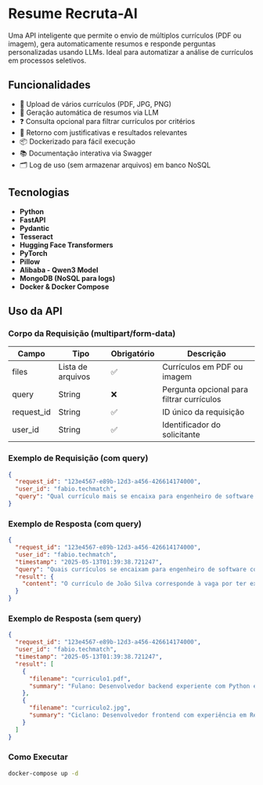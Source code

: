 # Resume Recruta-AI

Uma API inteligente que permite o envio de múltiplos currículos (PDF ou imagem), gera automaticamente resumos e responde perguntas personalizadas usando LLMs. Ideal para automatizar a análise de currículos em processos seletivos.

## Funcionalidades

- 📄 Upload de vários currículos (PDF, JPG, PNG)
- 🧠 Geração automática de resumos via LLM
- ❓ Consulta opcional para filtrar currículos por critérios
- 📝 Retorno com justificativas e resultados relevantes
- 📦 Dockerizado para fácil execução
- 📚 Documentação interativa via Swagger
- 🗂️ Log de uso (sem armazenar arquivos) em banco NoSQL

## Tecnologias

- **Python**
- **FastAPI**
- **Pydantic**
- **Tesseract**
- **Hugging Face Transformers**
- **PyTorch**
- **Pillow**
- **Alibaba - Qwen3 Model**
- **MongoDB (NoSQL para logs)**
- **Docker & Docker Compose**

## Uso da API

### Corpo da Requisição (multipart/form-data)

| Campo        | Tipo              | Obrigatório | Descrição                                  |
|--------------|-------------------|-------------|--------------------------------------------|
| files        | Lista de arquivos | ✅           | Currículos em PDF ou imagem               |
| query        | String            | ❌           | Pergunta opcional para filtrar currículos |
| request_id   | String              | ✅           | ID único da requisição                    |
| user_id      | String            | ✅           | Identificador do solicitante              |

### Exemplo de Requisição (com query)
```json
{
  "request_id": "123e4567-e89b-12d3-a456-426614174000",
  "user_id": "fabio.techmatch",
  "query": "Qual currículo mais se encaixa para engenheiro de software com React e Python?"
}
```

### Exemplo de Resposta (com query)
```json
{
  "request_id": "123e4567-e89b-12d3-a456-426614174000",
  "user_id": "fabio.techmatch",
  "timestamp": "2025-05-13T01:39:38.721247",
  "query": "Quais currículos se encaixam para engenheiro de software com React e Python?",
  "result": {
    "content": "O currículo de João Silva corresponde à vaga por ter experiência com React e Python."
  }
}
```

### Exemplo de Resposta (sem query)
```json
{
  "request_id": "123e4567-e89b-12d3-a456-426614174000",
  "user_id": "fabio.techmatch",
  "timestamp": "2025-05-13T01:39:38.721247",
  "result": [
    {
      "filename": "curriculo1.pdf",
      "summary": "Fulano: Desenvolvedor backend experiente com Python e Django."
    },
    {
      "filename": "curriculo2.jpg",
      "summary": "Ciclano: Desenvolvedor frontend com experiência em React e TypeScript."
    }
  ]
}
```

### Como Executar
```bash
docker-compose up -d
```



